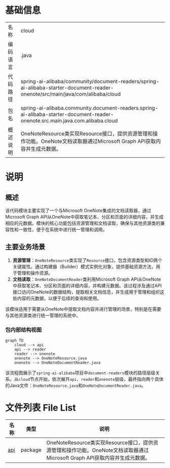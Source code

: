 # 基础信息

|      |      |
|------|------|
| 名称 | cloud |
| 编码语言 | .java |
| 代码路径 | spring-ai-alibaba/community/document-readers/spring-ai-alibaba-starter-document-reader-onenote/src/main/java/com/alibaba/cloud |
| 包名 | spring-ai-alibaba.community.document-readers.spring-ai-alibaba-starter-document-reader-onenote.src.main.java.com.alibaba.cloud |
| 概述说明 | OneNoteResource类实现Resource接口，提供资源管理和操作功能。OneNote文档读取器通过Microsoft Graph API获取内容并生成元数据。 |

# 说明

## 概述
该代码模块主要实现了一个与Microsoft OneNote集成的文档读取器，通过Microsoft Graph API从OneNote中获取笔记本、分区和页面的详细内容，并生成相应的元数据。模块的核心功能包括资源管理和文档读取，确保与其他资源类的兼容性和一致性，便于在系统中进行统一管理和调用。

## 主要业务场景
1. **资源管理**：`OneNoteResource`类实现了`Resource`接口，包含资源类型和ID两个关键属性。通过构建器（Builder）模式实例化对象，提供基础资源方法，用于管理和操作资源。
2. **文档读取**：`OneNoteDocumentReader`类利用Microsoft Graph API从OneNote中获取笔记本、分区和页面的详细内容，并构建元数据。该过程涉及通过API接口访问OneNote的数据结构，提取相关文档信息，并生成用于管理和组织这些内容的元数据，以便于后续的查询和使用。

该模块适用于需要从OneNote中提取文档内容并进行管理的场景，特别是在需要与其他资源类进行统一管理的系统中。


### 包内部结构视图

```mermaid
graph TD
    cloud --> api
    api --> reader
    reader --> onenote
    onenote --> OneNoteResource.java
    onenote --> OneNoteDocumentReader.java
```

该流程图展示了`spring-ai-alibaba`项目中`document-readers`模块的路径层级关系。从`cloud`节点开始，依次展开`api`、`reader`和`onenote`层级，最终指向两个具体的Java文件：`OneNoteResource.java`和`OneNoteDocumentReader.java`。

# 文件列表 File List

| 名称   | 类型  | 说明 |
|-------|------|-------------|
| [api](api/_module.md) | package | OneNoteResource类实现Resource接口，提供资源管理和操作功能。OneNote文档读取器通过Microsoft Graph API获取内容并生成元数据。 |


